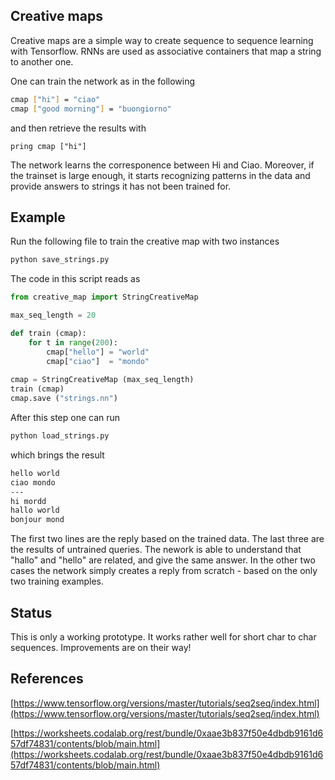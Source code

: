 ## Creative maps

Creative maps are a simple way to create sequence to sequence learning
with Tensorflow. RNNs are used as associative
containers that map a string to another one.

One can train the network as in the following

```bash
cmap ["hi"] = "ciao"
cmap ["good morning"] = "buongiorno"
```

and then retrieve the results with

```
pring cmap ["hi"]
```

The network learns the corresponence between Hi and Ciao. Moreover, if
the trainset is large enough, it starts recognizing patterns in the
data and provide answers to strings it has not been trained for.

## Example

Run the following file to train the creative map with two instances

```bash 
python save_strings.py 
```

The code in this script reads as

```python
from creative_map import StringCreativeMap

max_seq_length = 20

def train (cmap):
    for t in range(200):
        cmap["hello"] = "world"
        cmap["ciao"]  = "mondo"
        
cmap = StringCreativeMap (max_seq_length)
train (cmap)
cmap.save ("strings.nn")
```

After this step one can run

```bash
python load_strings.py
```

which brings the result

```bash
hello world
ciao mondo
---
hi mordd
hallo world
bonjour mond
```

The first two lines are the reply based on the trained data. The last
three are the results of untrained queries. The nework is able to
understand that "hallo" and "hello" are related, and give the same
answer. In the other two cases the network simply creates a reply from
scratch - based on the only two training examples.

## Status 

This is only a working prototype. It works rather well for short char
to char sequences. Improvements are on their way!


## References
[https://www.tensorflow.org/versions/master/tutorials/seq2seq/index.html](https://www.tensorflow.org/versions/master/tutorials/seq2seq/index.html)

[https://worksheets.codalab.org/rest/bundle/0xaae3b837f50e4dbdb9161d657df74831/contents/blob/main.html](https://worksheets.codalab.org/rest/bundle/0xaae3b837f50e4dbdb9161d657df74831/contents/blob/main.html)